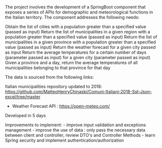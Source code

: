 

The project involves the development of a SpringBoot component that exposes a series of APIs for demographic and meteorological functions in the Italian territory. The component addresses the following needs:

Obtain the list of cities with a population greater than a specified value (passed as input)
Return the list of municipalities in a given region with a population greater than a specified value (passed as input) 
Return the list of municipalities in a given province with a population greater than a specified value (passed as input) 
Return the weather forecast for a given city passed as input
Return the average temperatures for a certain number of days (parameter passed as input) for a given city (parameter passed as input)
Given a province and a day, return the average temperatures of all municipalities belonging to that province for that day

The data is sourced from the following links:

Italian municipalities repository updated to 2018: https://github.com/MatteoHenryChinaski/Comuni-Italiani-2018-Sql-Json-excel/tree/master
- Weather Forecast API : https://open-meteo.com/


Developed in 5 days

Improvements to implement:
    - improve input validation and exceptions management
    - improve the use of data : only pass the necessary data between client and controller, review DTO's and Controller Methods
    - learn Spring security and implement authentication/authorization
